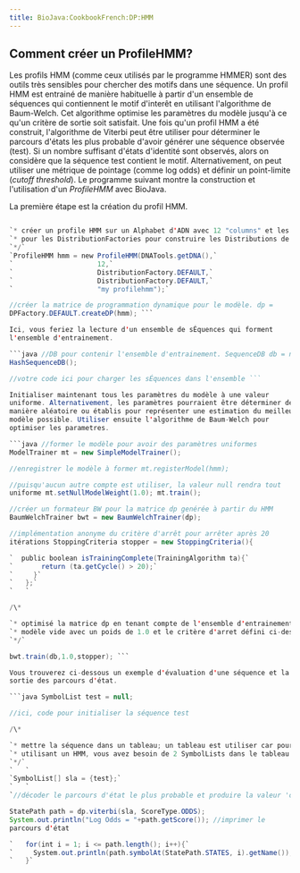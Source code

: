 ```yaml
---
title: BioJava:CookbookFrench:DP:HMM
---
```


Comment créer un ProfileHMM?
----------------------------

Les profils HMM (comme ceux utilisés par le programme HMMER) sont des
outils très sensibles pour chercher des motifs dans une séquence. Un
profil HMM est entrainé de manière habituelle à partir d'un ensemble de
séquences qui contiennent le motif d'interêt en utilisant l'algorithme
de Baum-Welch. Cet algorithme optimise les paramètres du modèle jusqu'à
ce qu'un critère de sortie soit satisfait. Une fois qu'un profil HMM a
été construit, l'algorithme de Viterbi peut être utiliser pour
déterminer le parcours d'états les plus probable d'avoir générer une
séquence observée (test). Si un nombre suffisant d'états d'identité sont
observés, alors on considère que la séquence test contient le motif.
Alternativement, on peut utiliser une métrique de pointage (comme log
odds) et définir un point-limite (*cutoff threshold*). Le programme
suivant montre la construction et l'utilisation d'un *ProfileHMM* avec
BioJava.

La première étape est la création du profil HMM.

```java /\*

`* créer un profile HMM sur un Alphabet d'ADN avec 12 "columns" et les valeurs par défaut`  
`* pour les DistributionFactories pour construire les Distributions de transition et d'émission`  
`*/`  
`ProfileHMM hmm = new ProfileHMM(DNATools.getDNA(),`  
`                     12,`  
`                     DistributionFactory.DEFAULT,`  
`                     DistributionFactory.DEFAULT,`  
`                     "my profilehmm");`

//créer la matrice de programmation dynamique pour le modèle. dp =
DPFactory.DEFAULT.createDP(hmm); ```

Ici, vous feriez la lecture d'un ensemble de sÉquences qui forment
l'ensemble d'entrainement.

```java //DB pour contenir l'ensemble d'entrainement. SequenceDB db = new
HashSequenceDB();

//votre code ici pour charger les sÉquences dans l'ensemble ```

Initialiser maintenant tous les paramètres du modèle à une valeur
uniforme. Alternativement, les paramètres pourraient être déterminer de
manière aléatoire ou établis pour représenter une estimation du meilleur
modèle possible. Utiliser ensuite l'algorithme de Baum-Welch pour
optimiser les parametres.

```java //former le modèle pour avoir des paramètres uniformes
ModelTrainer mt = new SimpleModelTrainer();

//enregistrer le modèle à former mt.registerModel(hmm);

//puisqu'aucun autre compte est utiliser, la valeur null rendra tout
uniforme mt.setNullModelWeight(1.0); mt.train();

//créer un formateur BW pour la matrice dp genérée à partir du HMM
BaumWelchTrainer bwt = new BaumWelchTrainer(dp);

//implémentation anonyme du critère d'arrêt pour arrêter après 20
itérations StoppingCriteria stopper = new StoppingCriteria(){

`  public boolean isTrainingComplete(TrainingAlgorithm ta){`  
`       return (ta.getCycle() > 20);`  
`     }`  
`   };`  
`   `

/\*

`* optimisé la matrice dp en tenant compte de l'ensemble d'entrainement de db en utilisant un`  
`* modèle vide avec un poids de 1.0 et le critère d'arret défini ci-dessus.`  
`*/`

bwt.train(db,1.0,stopper); ```

Vous trouverez ci-dessous un exemple d'évaluation d'une séquence et la
sortie des parcours d'état.

```java SymbolList test = null;

//ici, code pour initialiser la séquence test

/\*

`* mettre la séquence dans un tableau; un tableau est utiliser car pour les alignements par paire`  
`* utilisant un HMM, vous avez besoin de 2 SymbolLists dans le tableau.`  
`*/`  
`   `  
`SymbolList[] sla = {test};`  
`   `  
`//décoder le parcours d'état le plus probable et produire la valeur 'odds'`

StatePath path = dp.viterbi(sla, ScoreType.ODDS);
System.out.println("Log Odds = "+path.getScore()); //imprimer le
parcours d'état

`   for(int i = 1; i <= path.length(); i++){`  
`     System.out.println(path.symbolAt(StatePath.STATES, i).getName());`  
`   }`

```
